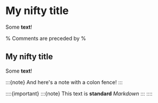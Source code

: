 # My nifty title

Some **text**!

% Comments are preceded by %

<section id="my-nifty-title">
<h1>My nifty title</h1>
<p>Some <strong>text</strong>!</p>
</section>

:::{note}
And here's a note with a colon fence!
:::

::::{important}
:::{note}
This text is **standard** _Markdown_
:::
:::: 